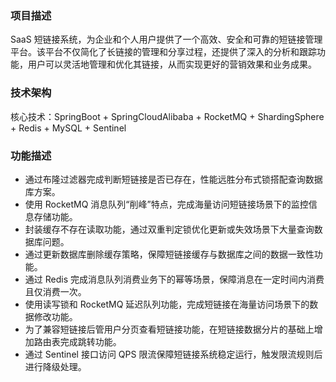 ### 项目描述
SaaS 短链接系统，为企业和个人用户提供了一个高效、安全和可靠的短链接管理平台。该平台不仅简化了长链接的管理和分享过程，还提供了深入的分析和跟踪功能，用户可以灵活地管理和优化其链接，从而实现更好的营销效果和业务成果。



### 技术架构
核心技术：SpringBoot + SpringCloudAlibaba + RocketMQ + ShardingSphere + Redis + MySQL + Sentinel



### 功能描述
* 通过布隆过滤器完成判断短链接是否已存在，性能远胜分布式锁搭配查询数据库方案。
* 使用 RocketMQ 消息队列“削峰”特点，完成海量访问短链接场景下的监控信息存储功能。
* 封装缓存不存在读取功能，通过双重判定锁优化更新或失效场景下大量查询数据库问题。
* 通过更新数据库删除缓存策略，保障短链接缓存与数据库之间的数据一致性功能。
* 通过 Redis 完成消息队列消费业务下的幂等场景，保障消息在一定时间内消费且仅消费一次。
* 使用读写锁和 RocketMQ 延迟队列功能，完成短链接在海量访问场景下的数据修改功能。
* 为了兼容短链接后管用户分页查看短链接功能，在短链接数据分片的基础上增加路由表完成跳转功能。
* 通过 Sentinel 接口访问 QPS 限流保障短链接系统稳定运行，触发限流规则后进行降级处理。